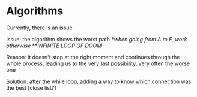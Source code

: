 # Algorithms

Currently, there is an issue

Issue: the algorithm shows the worst path **when going from A to F, work otherwise* ***INFINITE LOOP OF DOOM*

Reason: it doesn't stop at the right moment and continues through the whole process, leading us to the very last possibility, very often the worse one

Solution: after the while loop, adding a way to know which connection was the best [close list?]
